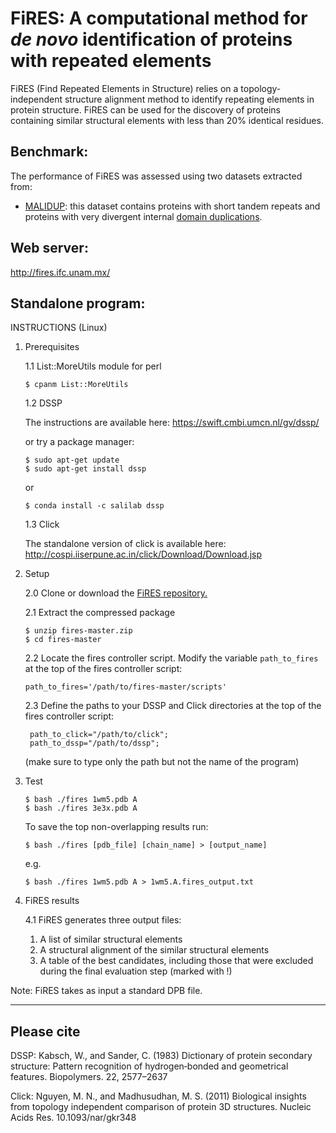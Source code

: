 #               FiRES: A computational method for *de novo* identification of proteins with repeated elements    	#

FiRES (Find Repeated Elements in Structure) relies on a topology-independent structure alignment method to identify repeating elements in protein structure.
FiRES can be used for the discovery of proteins containing similar structural elements with less than 20% identical residues.

## Benchmark:
The performance of FiRES was assessed using two datasets extracted from: 
- [MALIDUP]((https://github.com/Claualvarez/Internal_structure_similarity_benchmark/blob/master/RepeatsDB/repeatsdb_fires_binary.tsv)): this dataset contains proteins with short tandem
repeats and proteins with very divergent internal [domain duplications](https://github.com/Claualvarez/Internal_structure_similarity_benchmark/blob/master/MALIDUP_set/malidup_fires_binary.tsv).

## Web server: 
http://fires.ifc.unam.mx/

## Standalone program:
INSTRUCTIONS 
(Linux)

1. Prerequisites

   1.1 List::MoreUtils module for perl
   
       $ cpanm List::MoreUtils
   
   1.2 DSSP
   
     The instructions are available here: https://swift.cmbi.umcn.nl/gv/dssp/
     
     or try a package manager:
 
       $ sudo apt-get update
       $ sudo apt-get install dssp

     or
     
       $ conda install -c salilab dssp

   1.3 Click

      The standalone version of click is available here:
       http://cospi.iiserpune.ac.in/click/Download/Download.jsp


2. Setup
  
   2.0 Clone or download the [FiRES repository.](https://github.com/Claualvarez/fires.git)

   2.1 Extract the compressed package
      
       $ unzip fires-master.zip
       $ cd fires-master

   2.2 Locate the fires controller script. 
       Modify the variable `path_to_fires` at the top of the fires controller script:

       path_to_fires='/path/to/fires-master/scripts'

   2.3 Define the paths to your DSSP and Click directories at the top of the fires controller script:
   
        path_to_click="/path/to/click";
        path_to_dssp="/path/to/dssp";

   (make sure to type only the path but not the name of the program)

3. Test

       $ bash ./fires 1wm5.pdb A
       $ bash ./fires 3e3x.pdb A
       
   To save the top non-overlapping results run:
   
       $ bash ./fires [pdb_file] [chain_name] > [output_name]
       
   e.g.
   
       $ bash ./fires 1wm5.pdb A > 1wm5.A.fires_output.txt

4. FiRES results

   4.1 FiRES generates three output files:
      1. A list of similar structural elements
      2. A structural alignment of the similar structural elements
      3. A table of the best candidates, including those that were 
	 excluded during the final evaluation step (marked with !)
	 

Note: FiRES takes as input a standard DPB file. 

______________________________________________________
## Please cite

DSSP:
Kabsch, W., and Sander, C. (1983) Dictionary of protein secondary structure: Pattern
recognition of hydrogen‐bonded and geometrical features. Biopolymers. 22, 2577–2637

Click:
Nguyen, M. N., and Madhusudhan, M. S. (2011) Biological insights from topology
independent comparison of protein 3D structures. Nucleic Acids Res. 10.1093/nar/gkr348
